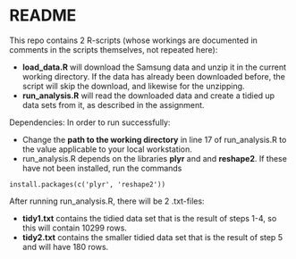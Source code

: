 README
========================================================

This repo contains 2 R-scripts (whose workings are documented in comments in the scripts themselves, not repeated here):
- **load_data.R** will download the Samsung data and unzip it in the current working directory. If the data has already been downloaded before, the script will skip the download, and likewise for the unzipping.
- **run_analysis.R** will read the downloaded data and create a tidied up data sets from it, as described in the assignment.

Dependencies: In order to run successfully:
- Change the **path to the working directory** in line 17 of run_analysis.R to the value applicable to your local workstation.
- run_analysis.R depends on the libraries **plyr** and and **reshape2**. If these have not been installed, run the commands 

```{r}
install.packages(c('plyr', 'reshape2'))
```

After running run_analysis.R, there will be 2 .txt-files:
- **tidy1.txt** contains the tidied data set that is the result of steps 1-4, so this will contain 10299 rows.
- **tidy2.txt** contains the smaller tidied data set that is the result of step 5 and will have 180 rows.